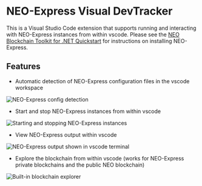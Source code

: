 # NEO-Express Visual DevTracker

This is a Visual Studio Code extension that supports running and interacting with NEO-Express instances from within
vscode. Please see the
[NEO Blockchain Toolkit for .NET Quickstart](https://github.com/ngdseattle/neo-blockchain-toolkit/blob/master/quickstart.md)
for instructions on installing NEO-Express.

## Features

* Automatic detection of NEO-Express configuration files in the vscode workspace

![NEO-Express config detection](https://raw.githubusercontent.com/ngdseattle/neo-visual-devtracker/master/images/feature-detect.png)

* Start and stop NEO-Express instances from within vscode

![Starting and stopping NEO-Express instances](https://raw.githubusercontent.com/ngdseattle/neo-visual-devtracker/master/images/feature-start-stop.png)

* View NEO-Express output within vscode

![NEO-Express output shown in vscode terminal](https://raw.githubusercontent.com/ngdseattle/neo-visual-devtracker/master/images/feature-terminal.png)

* Explore the blockchain from within vscode (works for NEO-Express private blockchains and the public NEO blockchain)

![Built-in blockchain explorer](https://raw.githubusercontent.com/ngdseattle/neo-visual-devtracker/master/images/feature-block-explorer.png)
